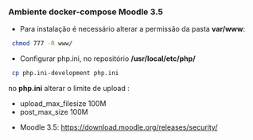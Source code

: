 ### Ambiente docker-compose Moodle 3.5

* Para instalação é necessário alterar a permissão da pasta **var/www**:
 ```sh
  chmod 777 -R www/
  ```

* Configurar php.ini, no repositório **/usr/local/etc/php/**
 ```sh
  cp php.ini-development php.ini
  ```
 no **php.ini** alterar o limite de upload :
 - upload_max_filesize 100M
 - post_max_size 100M

  
* Moodle 3.5: https://download.moodle.org/releases/security/

